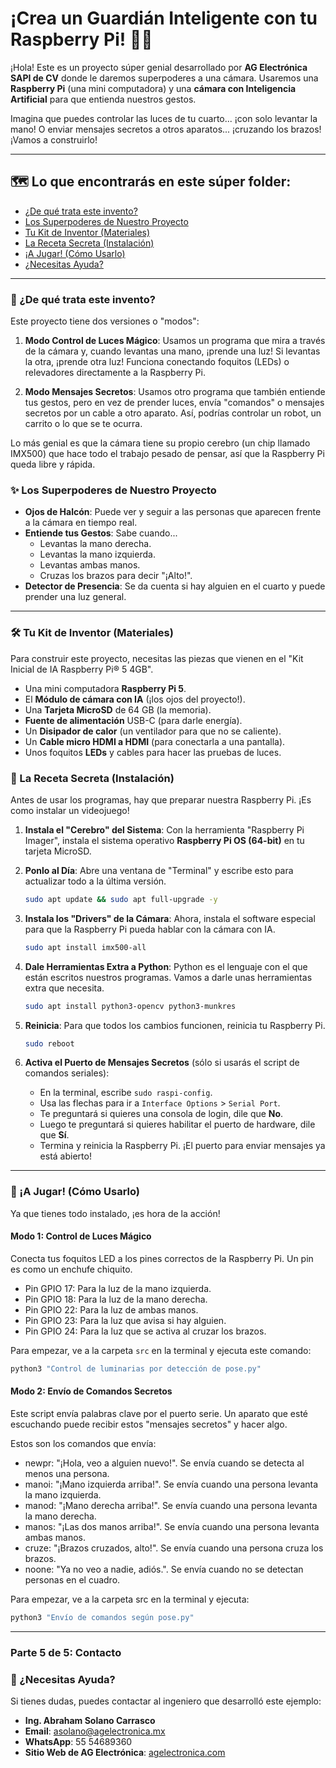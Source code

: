 # ¡Crea un Guardián Inteligente con tu Raspberry Pi! 👋🤖

¡Hola! Este es un proyecto súper genial desarrollado por **AG Electrónica SAPI de CV** donde le daremos superpoderes a una cámara. Usaremos una **Raspberry Pi** (una mini computadora) y una **cámara con Inteligencia Artificial** para que entienda nuestros gestos.

Imagina que puedes controlar las luces de tu cuarto... ¡con solo levantar la mano! O enviar mensajes secretos a otros aparatos... ¡cruzando los brazos! ¡Vamos a construirlo!

---

## 🗺️ **Lo que encontrarás en este súper folder:**

* [¿De qué trata este invento?](#-de-qué-trata-este-invento)
* [Los Superpoderes de Nuestro Proyecto](#-los-superpoderes-de-nuestro-proyecto)
* [Tu Kit de Inventor (Materiales)](#-tu-kit-de-inventor-materiales)
* [La Receta Secreta (Instalación)](#-la-receta-secreta-instalación)
* [¡A Jugar! (Cómo Usarlo)](#-a-jugar-cómo-usarlo)
* [¿Necesitas Ayuda?](#-necesitas-ayuda)

---

### **🤔 ¿De qué trata este invento?**

Este proyecto tiene dos versiones o "modos":

1.  **Modo Control de Luces Mágico**: Usamos un programa que mira a través de la cámara y, cuando levantas una mano, ¡prende una luz! Si levantas la otra, ¡prende otra luz! Funciona conectando foquitos (LEDs) o relevadores directamente a la Raspberry Pi.

2.  **Modo Mensajes Secretos**: Usamos otro programa que también entiende tus gestos, pero en vez de prender luces, envía "comandos" o mensajes secretos por un cable a otro aparato. Así, podrías controlar un robot, un carrito o lo que se te ocurra.

Lo más genial es que la cámara tiene su propio cerebro (un chip llamado IMX500) que hace todo el trabajo pesado de pensar, así que la Raspberry Pi queda libre y rápida.

### **✨ Los Superpoderes de Nuestro Proyecto**

* **Ojos de Halcón**: Puede ver y seguir a las personas que aparecen frente a la cámara en tiempo real.
* **Entiende tus Gestos**: Sabe cuando...
    * Levantas la mano derecha.
    * Levantas la mano izquierda.
    * Levantas ambas manos.
    * Cruzas los brazos para decir "¡Alto!".
* **Detector de Presencia**: Se da cuenta si hay alguien en el cuarto y puede prender una luz general.

---

### **🛠️ Tu Kit de Inventor (Materiales)**

Para construir este proyecto, necesitas las piezas que vienen en el "Kit Inicial de IA Raspberry Pi® 5 4GB".
* Una mini computadora **Raspberry Pi 5**.
* El **Módulo de cámara con IA** (¡los ojos del proyecto!).
* Una **Tarjeta MicroSD** de 64 GB (la memoria).
* **Fuente de alimentación** USB-C (para darle energía).
* Un **Disipador de calor** (un ventilador para que no se caliente).
* Un **Cable micro HDMI a HDMI** (para conectarla a una pantalla).
* Unos foquitos **LEDs** y cables para hacer las pruebas de luces.

### **🔧 La Receta Secreta (Instalación)**

Antes de usar los programas, hay que preparar nuestra Raspberry Pi. ¡Es como instalar un videojuego!

1.  **Instala el "Cerebro" del Sistema**: Con la herramienta "Raspberry Pi Imager", instala el sistema operativo **Raspberry Pi OS (64-bit)** en tu tarjeta MicroSD.

2.  **Ponlo al Día**: Abre una ventana de "Terminal" y escribe esto para actualizar todo a la última versión.
    ```bash
    sudo apt update && sudo apt full-upgrade -y
    ```

3.  **Instala los "Drivers" de la Cámara**: Ahora, instala el software especial para que la Raspberry Pi pueda hablar con la cámara con IA.
    ```bash
    sudo apt install imx500-all
    ```

4.  **Dale Herramientas Extra a Python**: Python es el lenguaje con el que están escritos nuestros programas. Vamos a darle unas herramientas extra que necesita.
    ```bash
    sudo apt install python3-opencv python3-munkres
    ```

5.  **Reinicia**: Para que todos los cambios funcionen, reinicia tu Raspberry Pi.
    ```bash
    sudo reboot
    ```

6.  **Activa el Puerto de Mensajes Secretos** (sólo si usarás el script de comandos seriales):
    * En la terminal, escribe `sudo raspi-config`.
    * Usa las flechas para ir a `Interface Options` > `Serial Port`.
    * Te preguntará si quieres una consola de login, dile que **No**.
    * Luego te preguntará si quieres habilitar el puerto de hardware, dile que **Sí**.
    * Termina y reinicia la Raspberry Pi. ¡El puerto para enviar mensajes ya está abierto!

---

### **🚀 ¡A Jugar! (Cómo Usarlo)**

Ya que tienes todo instalado, ¡es hora de la acción!

#### **Modo 1: Control de Luces Mágico**

Conecta tus foquitos LED a los pines correctos de la Raspberry Pi. Un pin es como un enchufe chiquito.

* Pin GPIO 17: Para la luz de la mano izquierda.
* Pin GPIO 18: Para la luz de la mano derecha.
* Pin GPIO 22: Para la luz de ambas manos.
* Pin GPIO 23: Para la luz que avisa si hay alguien.
* Pin GPIO 24: Para la luz que se activa al cruzar los brazos.

Para empezar, ve a la carpeta `src` en la terminal y ejecuta este comando:
```bash
python3 "Control de luminarias por detección de pose.py"
```
#### **Modo 2: Envío de Comandos Secretos**
Este script envía palabras clave por el puerto serie. Un aparato que esté escuchando puede recibir estos "mensajes secretos" y hacer algo.

Estos son los comandos que envía:

* newpr: "¡Hola, veo a alguien nuevo!". Se envía cuando se detecta al menos una persona.
* manoi: "¡Mano izquierda arriba!". Se envía cuando una persona levanta la mano izquierda.
* manod: "¡Mano derecha arriba!". Se envía cuando una persona levanta la mano derecha.
* manos: "¡Las dos manos arriba!". Se envía cuando una persona levanta ambas manos.
* cruze: "¡Brazos cruzados, alto!". Se envía cuando una persona cruza los brazos.
* noone: "Ya no veo a nadie, adiós.". Se envía cuando no se detectan personas en el cuadro.

Para empezar, ve a la carpeta src en la terminal y ejecuta:
```bash
python3 "Envío de comandos según pose.py"
```
---

### **Parte 5 de 5: Contacto**

### **🙋 ¿Necesitas Ayuda?**
Si tienes dudas, puedes contactar al ingeniero que desarrolló este ejemplo:

* **Ing. Abraham Solano Carrasco**
* **Email**: asolano@agelectronica.mx
* **WhatsApp**: 55 54689360
* **Sitio Web de AG Electrónica**: [agelectronica.com](https://www.agelectronica.com/tarjetas)

